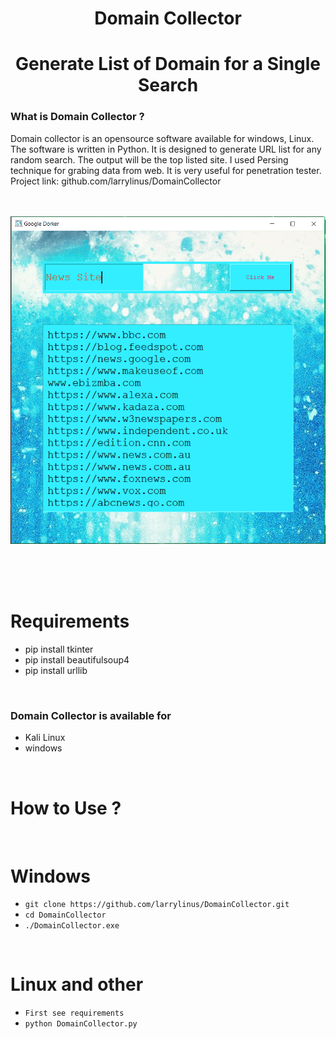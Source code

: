 <h1 align="center">Domain Collector</h1>
<h1 align="center">
       Generate List of Domain for a Single Search
</h1>


### What is Domain Collector ?
Domain collector is an opensource software available for windows, Linux. 
The software is written in Python. It is designed to generate URL list for any random search. 
The output will be the top listed site. I used Persing technique for grabing data from web. 
It is very useful for penetration tester. 
Project link: github.com/larrylinus/DomainCollector 
<br/><br/><br/>

<p align="center">
<img
src="https://raw.githubusercontent.com/larrylinus/DomainCollector/master/Screenshot_2.png"/>
</p>

<br/><br/><br/>

Requirements
======= 
* pip install tkinter
* pip install beautifulsoup4
* pip install urllib 
<br/>

### Domain Collector is available for

* Kali Linux
* windows
<br/>

# How to Use ?
<br/>

Windows
=========
* `git clone https://github.com/larrylinus/DomainCollector.git`
* `cd DomainCollector`
* `./DomainCollector.exe`
<br/>

Linux and other
=========
* `First see requirements`
* `python DomainCollector.py`



